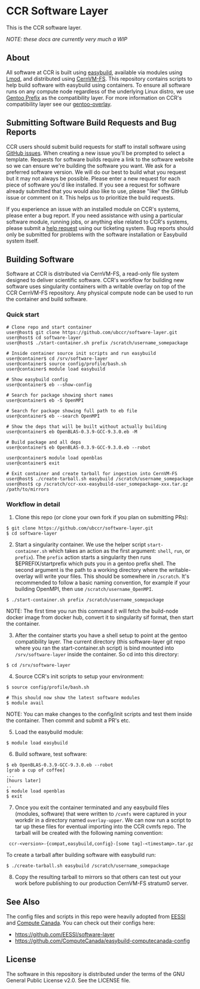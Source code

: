 # CCR Software Layer

This is the CCR software layer.

_NOTE: these docs are currently very much a WIP_

## About

All software at CCR is built using [easybuild](https://docs.easybuild.io/en/latest/),
available via modules using [Lmod](https://lmod.readthedocs.io/en/latest/), and 
distributed using [CernVM-FS](https://cvmfs.readthedocs.io/en/stable/).  This repository 
contains scripts to help build software with easybuild using containers. To ensure all
software runs on any compute node regardless of the underlying Linux distro, we
use [Gentoo Prefix](https://wiki.gentoo.org/wiki/Project:Prefix) as the
compatibility layer. For more information on CCR's compatibility layer see our
[gentoo-overlay](https://github.com/ubccr/gentoo-overlay).

## Submitting Software Build Requests and Bug Reports  

CCR users should submit build requests for staff to install software using [GitHub issues](https://github.com/ubccr/software-layer/issues).  When creating a new issue you'll be prompted to select a template.  Requests for software builds require a link to the software website so we can ensure we're building the software you want.  We ask for a preferred software version.  We will do our best to build what you request but it may not always be possible.  Please enter a new request for each piece of software you'd like installed.  If you see a request for software already submitted that you would also like to use, please "like" the GitHub issue or comment on it.  This helps us to prioritize the build requests.

If you experience an issue with an installed module on CCR's systems, please enter a bug report.  If you need assistance with using a particular software module, running jobs, or anything else related to CCR's systems, please submit a [help request](https://www.buffalo.edu/ccr/support.html) using our ticketing system.  Bug reports should only be submitted for problems with the software installation or Easybuild system itself.    

## Building Software

Software at CCR is distributed via CernVM-FS, a read-only file system designed
to deliver scientific software. CCR's workflow for building new software uses
singularity containers with a writable overlay on top of the CCR CernVM-FS
repository. Any physical compute node can be used to run the container and
build software.

### Quick start

```
# Clone repo and start container
user@host$ git clone https://github.com/ubccr/software-layer.git
user@host$ cd software-layer
user@host$ ./start-container.sh prefix /scratch/username_somepackage

# Inside container source init scripts and run easybuild
user@container$ cd /srv/software-layer
user@container$ source config/profile/bash.sh
user@container$ module load easybuild

# Show easybuild config
user@container$ eb --show-config

# Search for package showing short names
user@container$ eb -S OpenMPI

# Search for package showing full path to eb file
user@container$ eb --search OpenMPI

# Show the deps that will be built without actually building
user@container$ eb OpenBLAS-0.3.9-GCC-9.3.0.eb -M

# Build package and all deps
user@container$ eb OpenBLAS-0.3.9-GCC-9.3.0.eb --robot

user@container$ module load openblas
user@container$ exit

# Exit container and create tarball for ingestion into CernVM-FS
user@host$ ./create-tarball.sh easybuild /scratch/username_somepackage
user@host$ cp /scratch/ccr-xxx-easybuild-user_somepackage-xxx.tar.gz /path/to/mirrors 
```

### Workflow in detail

1. Clone this repo (or clone your own fork if you plan on submitting PRs):

```
$ git clone https://github.com/ubccr/software-layer.git
$ cd software-layer
```

2. Start a singularity container. We use the helper script `start-container.sh`
which takes an action as the first argument: `shell`, `run`, or `prefix`). The
`prefix` action starts a singularity then runs $EPREFIX/startprefix which puts
you in a gentoo prefix shell. The second argument is the path to a working
directory where the writable-overlay will write your files. This should be
somewhere in `/scratch`. It's recommended to follow a basic naming convention,
for example if your building OpenMPI, then use `/scratch/username_OpenMPI`.

```
$ ./start-container.sh prefix /scratch/username_somepackage
```

NOTE: The first time you run this command it will fetch the build-node docker
image from docker hub, convert it to singularity sif format, then start the
container. 

3. After the container starts you have a shell setup to point at the gentoo
compatibility layer. The current directory (this software-layer git repo where
you ran the start-container.sh script) is bind mounted into
`/srv/software-layer` inside the container. So cd into this directory:

```
$ cd /srv/software-layer
```

4. Source CCR's init scripts to setup your environment:

```
$ source config/profile/bash.sh

# This should now show the latest software modules
$ module avail
```

NOTE: You can make changes to the config/init scripts and test them inside the
container. Then commit and submit a PR's etc.


5. Load the easybuild module:

```
$ module load easybuild
```

6. Build software, test software:

```
$ eb OpenBLAS-0.3.9-GCC-9.3.0.eb --robot
[grab a cup of coffee]
...
[hours later]
..
$ module load openblas
$ exit
```

7. Once you exit the container terminated and any easybuild files (modules,
software) that were written to `/cvmfs` were captured in your workdir in a
directory named `overlay-upper`. We can now run a script to tar up these files
for eventual importing into the CCR cvmfs repo. The tarball will be created
with the following naming convention:

```
 ccr-<version>-{compat,easybuild,config}-[some tag]-<timestamp>.tar.gz
```

To create a tarball after building software with easybuild run:

```
$ ./create-tarball.sh easybuild /scratch/username_somepackage
```

8. Copy the resulting tarball to mirrors so that others can test out your work
before publishing to our production CernVM-FS stratum0 server.

## See Also

The config files and scripts in this repo were heavily adopted from [EESSI](https://github.com/EESSI) 
and [Compute Canada](https://github.com/ComputeCanada). You can check out their configs here:

- https://github.com/EESSI/software-layer
- https://github.com/ComputeCanada/easybuild-computecanada-config


## License

The software in this repository is distributed under the terms of the GNU
General Public License v2.0. See the LICENSE file.
